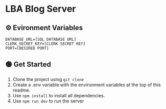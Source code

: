 # LBA Blog Server

## ⚙️ Evironment Variables

```
DATABASE_URL=[SQL DATABASE URL]
CLERK_SECRET_KEY=[CLERK SECRET KEY]
PORT=[DESIRED PORT]
```

## 🟢 Get Started

1. Clone the project using `git clone`
2. Create a .env variable with the environment variables at the top of this readme.
3. Use `npm install` to install all dependencies.
4. Use `npm run dev` to run the server
